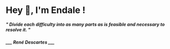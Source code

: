 <h1 title="head"> Hey 👋, I'm Endale !</h1>

**<h5><i>" Divide each difficulty into as many parts as is feasible and necessary to resolve it. "</i></h5>**

*<b>___ René Descartes ___</b>*
